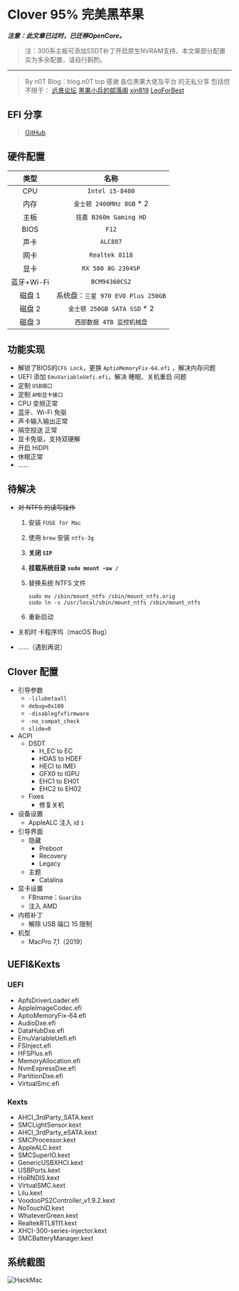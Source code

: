 # Clover 95% 完美黑苹果

***注意：此文章已过时，已迁移OpenCore。***

> 注：300系主板可添加SSDT补丁开启原生NVRAM支持，本文章部分配置实为多余配置，请自行斟酌。
----------

>By n0T
>Blog：blog.n0T.top
>感谢 各位黑果大佬及平台 的无私分享
>包括但不限于：
>[远景论坛](http://bbs.pcbeta.com/forum-561-1.html)
>[黑果小兵的部落阁](https://blog.daliansky.net/)
>[xjn819](https://blog.xjn819.com/)
>[LeoForBest](https://blog.csdn.net/LeoForBest)

## EFI 分享

> [GitHub](https://github.com/n0TToday/HackMac-Clover)

## 硬件配置

|    类型    |               名称                |
| :--------: | :-------------------------------: |
|    CPU     |          `Intel i5-8400`          |
|    内存    |     `金士顿 2400MHz 8GB` * 2      |
|    主板    |      `技嘉 B360m Gaming HD`       |
|    BIOS    |               `F12`               |
|    声卡    |             `ALC887`              |
|    网卡    |          `Realtek 8118`           |
|    显卡    |        `RX 580 8G 2304SP`         |
| 蓝牙+Wi-Fi |           `BCM94360CS2`           |
|   磁盘 1   | 系统盘：`三星 970 EVO Plus 250GB` |
|   磁盘 2   |    `金士顿 250GB SATA SSD` * 2    |
|   磁盘 3   |     `西部数据 4TB 监控机械盘`     |

## 功能实现

- 解锁了BIOS的`CFG Lock`，更换 `AptioMemoryFix-64.efi` ，解决内存问题
- UEFI 添加 `EmuVariableUefi.efi`，解决 睡眠、关机重启 问题
- 定制 `USB端口`
- 定制 `AMD显卡接口`
- CPU 变频正常
- 蓝牙、Wi-Fi 免驱
- 声卡输入输出正常
- 隔空投送 正常
- 显卡免驱，支持双硬解
- 开启 HiDPI
- 休眠正常
- ……

## 待解决

- ~~对 NTFS 的读写操作~~

  1. 安装 `FUSE for Mac`

  2. 使用 `brew` 安装 `ntfs-3g`

  3. **关闭 `SIP`**

  4. **挂载系统目录 `sudo mount -uw /`**

  5. 替换系统 NTFS 文件

     ```shell
     sudo mv /sbin/mount_ntfs /sbin/mount_ntfs.orig
     sudo ln -s /usr/local/sbin/mount_ntfs /sbin/mount_ntfs
     ```

  6. 重新启动

- 关机时 卡程序坞（macOS Bug）

- ……（遇到再说）

## Clover 配置

- 引导参数
  - `-lilubetaall`
  - `debug=0x100`
  - `-disablegfxfirmware`
  - `-no_compat_check`
  - `slide=0`
- ACPI
  - DSDT
    - H_EC to EC
    - HDAS to HDEF
    - HECI to IMEI
    - GFX0 to IGPU
    - EHC1 to EH01
    - EHC2 to EH02
  - Fixes
    - 修复关机
- 设备设置
  - AppleALC 注入 id `1`
- 引导界面
  - 隐藏
    - Preboot
    - Recovery
    - Legacy
  - 主题
    - Catalina
- 显卡设置
  - FBname：`Guariba`
  - 注入 AMD
- 内核补丁
  - 解除 USB 端口 15 限制
- 机型
  - MacPro 7,1（2019）

## UEFI&Kexts

### UEFI

- ApfsDriverLoader.efi
- AppleImageCodec.efi
- AptioMemoryFix-64.efi
- AudioDxe.efi
- DataHubDxe.efi
- EmuVariableUefi.efi
- FSInject.efi
- HFSPlus.efi
- MemoryAllocation.efi
- NvmExpressDxe.efi
- PartitionDxe.efi
- VirtualSmc.efi

### Kexts

- AHCI_3rdParty_SATA.kext
- SMCLightSensor.kext
- AHCI_3rdParty_eSATA.kext
- SMCProcessor.kext
- AppleALC.kext
- SMCSuperIO.kext
- GenericUSBXHCI.kext
- USBPorts.kext
- HoRNDIS.kext
- VirtualSMC.kext
- Lilu.kext
- VoodooPS2Controller_v1.9.2.kext
- NoTouchID.kext
- WhateverGreen.kext
- RealtekRTL8111.kext
- XHCI-300-series-injector.kext
- SMCBatteryManager.kext

## 系统截图

![HackMac](http://cdn.n0t.top/img/HackMacSnippets.png)
